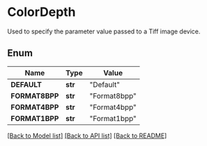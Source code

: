 # ColorDepth
Used to specify the parameter value passed to a Tiff image device.

## Enum
Name | Type | Value
------------ | ------------- | -------------
**DEFAULT** | **str** | "Default"
**FORMAT8BPP** | **str** | "Format8bpp"
**FORMAT4BPP** | **str** | "Format4bpp"
**FORMAT1BPP** | **str** | "Format1bpp"


[[Back to Model list]](../README.md#documentation-for-models) [[Back to API list]](../README.md#documentation-for-api-endpoints) [[Back to README]](../README.md)



